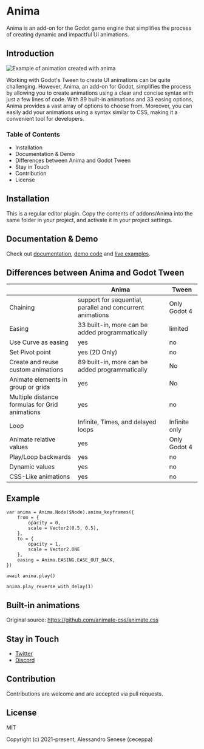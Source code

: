 # Anima

Anima is an add-on for the Godot game engine that simplifies the process of creating dynamic and impactful UI animations.

## Introduction

![Example of animation created with anima](https://anima.ceceppa.me/anima.gif)

Working with Godot's Tween to create UI animations can be quite challenging.
However, Anima, an add-on for Godot, simplifies the process by allowing you to create animations using a clear and concise syntax with just a few lines of code.
With 89 built-in animations and 33 easing options, Anima provides a vast array of options to choose from.
Moreover, you can easily add your animations using a syntax similar to CSS, making it a convenient tool for developers.

### Table of Contents

- Installation
- Documentation & Demo
- Differences between Anima and Godot Tween
- Stay in Touch
- Contribution
- License

## Installation

This is a regular editor plugin. Copy the contents of addons/Anima into the same folder in your project, and activate it in your project settings.

## Documentation & Demo

Check out [documentation](https://anima.ceceppa.me), [demo code](https://github.com/ceceppa/anima-demos) and [live examples](https://anima.ceceppa.me/demo).

## Differences between Anima and Godot Tween

|                                                | Anima                                                      | Tween         |
| ---------------------------------------------- | ---------------------------------------------------------- | ------------- |
| Chaining                                       | support for sequential, parallel and concurrent animations | Only Godot 4  |
| Easing                                         | 33 built-in, more can be added programmatically            | limited       |
| Use Curve as easing                            | yes                                                        | no            |
| Set Pivot point                                | yes (2D Only)                                              | no            |
| Create and reuse custom animations             | 89 built-in, more can be added programmatically            | No            |
| Animate elements in group or grids             | yes                                                        | No            |
| Multiple distance formulas for Grid animations | yes                                                        | no            |
| Loop                                           | Infinite, Times, and delayed loops                         | Infinite only |
| Animate relative values                        | yes                                                        | Only Godot 4  |
| Play/Loop backwards                            | yes                                                        | no            |
| Dynamic values                                 | yes                                                        | no            |
| CSS-Like animations                            | yes                                                        | no            |

## Example

```gdscript
var anima = Anima.Node($Node).anima_keyframes({
    from = {
        opacity = 0,
        scale = Vector2(0.5, 0.5),
    },
    to = {
        opacity = 1,
        scale = Vector2.ONE
    },
    easing = Anima.EASING.EASE_OUT_BACK,
})

await anima.play()

anima.play_reverse_with_delay(1)
```

## Built-in animations

Original source: https://github.com/animate-css/animate.css

## Stay in Touch

- [Twitter](https://twitter.com/ceceppa)
- [Discord](https://discord.gg/zgtF3us5yN)

## Contribution

Contributions are welcome and are accepted via pull requests.

## License

MIT

Copyright (c) 2021-present, Alessandro Senese (ceceppa)
